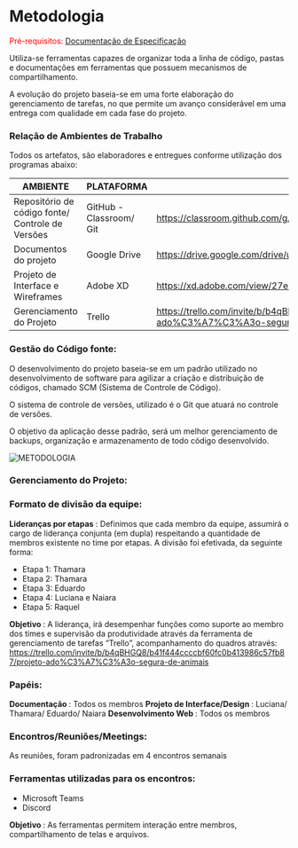 
# Metodologia

<span style="color:red">Pré-requisitos: <a href="2-Especificação do Projeto.md"> Documentação de Especificação</a></span>

Utiliza-se ferramentas capazes de organizar toda a linha de código, pastas e documentações em ferramentas que possuem mecanismos de compartilhamento. 

A evolução do projeto baseia-se em uma forte elaboração do gerenciamento de tarefas, no que permite um avanço considerável em uma entrega com qualidade em cada fase do projeto. 

### Relação de Ambientes de Trabalho


Todos os artefatos, são elaboradores e entregues conforme utilização dos programas abaixo: 


|AMBIENTE| PLATAFORMA | LINK DE ACESSO |
|--------------------|------------------------------------|----------------------------------------|
|Repositório de código fonte/ Controle de Versões | GitHub -Classroom/ Git | https://classroom.github.com/g/s-25ZCJf |
|Documentos do projeto | Google Drive | https://drive.google.com/drive/u/1/my-drive |
|Projeto de Interface e  Wireframes |Adobe XD| https://xd.adobe.com/view/27ec903f-3ac1-4336-b7ef-4f33df1a608c-72bf/ |
|Gerenciamento do Projeto | Trello | https://trello.com/invite/b/b4qBHGQ8/b41f444ccccbf60fc0b413986c57fb87/projeto-ado%C3%A7%C3%A3o-segura-de-animais|


### Gestão do Código fonte: 

O desenvolvimento do projeto baseia-se em um padrão utilizado no desenvolvimento de software para agilizar a criação e distribuição de códigos, chamado SCM (Sistema de Controle de Código). 

O sistema de controle de versões, utilizado é o Git que atuará no controle de versões. 

O objetivo da aplicação desse padrão, será um melhor gerenciamento de backups, organização e armazenamento de todo código desenvolvido.

![METODOLOGIA](https://user-images.githubusercontent.com/83349744/135937570-6af524fc-8195-4c80-9cac-a34249481ee3.jpg)


### Gerenciamento do Projeto:


### Formato de divisão da equipe: 

<b>Lideranças por etapas</b> : Definimos que cada membro da equipe, assumirá o cargo de liderança conjunta (em dupla) respeitando a quantidade de membros existente no time por etapas. A divisão foi efetivada, da seguinte forma: 

* Etapa 1: Thamara
* Etapa 2: Thamara
* Etapa 3: Eduardo
* Etapa 4: Luciana e Naiara 
* Etapa 5: Raquel 

<b> Objetivo </b> : A liderança, irá desempenhar funções como suporte ao membro dos times e supervisão da produtividade através da ferramenta de gerenciamento de tarefas “Trello”, acompanhamento do quadros através: https://trello.com/invite/b/b4qBHGQ8/b41f444ccccbf60fc0b413986c57fb87/projeto-ado%C3%A7%C3%A3o-segura-de-animais


### Papéis: 

<b> Documentação </b> : Todos os membros
<b> Projeto de Interface/Design </b> : Luciana/ Thamara/ Eduardo/ Naiara
<b> Desenvolvimento Web </b> : Todos os membros


### Encontros/Reuniões/Meetings: 

As reuniões, foram padronizadas em 4 encontros semanais

### Ferramentas utilizadas para os encontros: 

* Microsoft Teams
* Discord 


<b> Objetivo </b> : As ferramentas permitem interação entre membros, compartilhamento de telas e arquivos.

